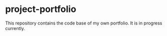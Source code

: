 # project-portfolio
This repository contains the code base of my own portfolio. It is in progress currently. 
